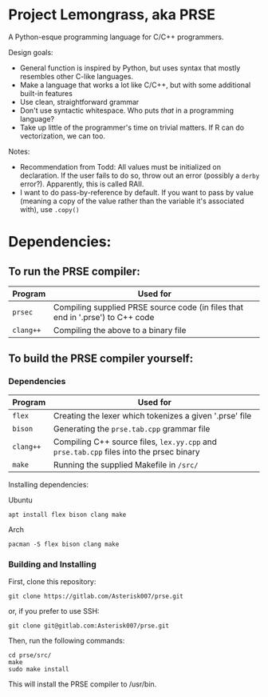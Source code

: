 # Project Lemongrass, aka PRSE

A Python-esque programming language for C/C++ programmers.

Design goals:
* General function is inspired by Python, but uses syntax that mostly resembles other C-like languages.
* Make a language that works a lot like C/C++, but with some additional built-in features
* Use clean, straightforward grammar
* Don't use syntactic whitespace. Who puts <i>that</i> in a programming language?
* Take up little of the programmer's time on trivial matters. If R can do vectorization, we can too.

Notes:
* Recommendation from Todd: All values must be initialized on declaration. If the user fails to do so, throw out an error (possibly a `derby` error?). Apparently, this is called RAII.
* I want to do pass-by-reference by default. If you want to pass by value (meaning a copy of the value rather than the variable it's associated with), use `.copy()` 

# Dependencies:

## To run the PRSE compiler:
|Program|Used for|
|-|-|
|`prsec`|Compiling supplied PRSE source code (in files that end in '.prse') to C++ code|
|`clang++`|Compiling the above to a binary file|

## To build the PRSE compiler yourself:
### Dependencies
|Program|Used for|
|-|-|
|`flex`|Creating the lexer which tokenizes a given '.prse' file|
|`bison`|Generating the `prse.tab.cpp` grammar file|
|`clang++`|Compiling C++ source files, `lex.yy.cpp` and `prse.tab.cpp` files into the prsec binary|
|`make`|Running the supplied Makefile in `/src/`|

Installing dependencies:

Ubuntu
```
apt install flex bison clang make
```

Arch
```
pacman -S flex bison clang make
```

### Building and Installing

First, clone this repository:
```
git clone https://gitlab.com/Asterisk007/prse.git
```
or, if you prefer to use SSH:
```
git clone git@gitlab.com:Asterisk007/prse.git
```

Then, run the following commands:
```
cd prse/src/
make
sudo make install
```

This will install the PRSE compiler to /usr/bin.
